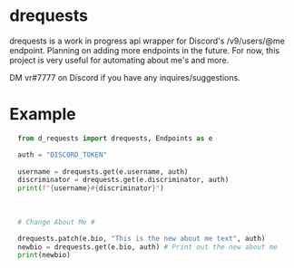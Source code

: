 # drequests
drequests is a work in progress api wrapper for Discord's /v9/users/@me endpoint. Planning on adding more endpoints in the future. For now, this project is very useful for automating about me's and more. 

DM vr#7777 on Discord if you have any inquires/suggestions.




# Example
```python
  from d_requests import drequests, Endpoints as e

  auth = "DISCORD_TOKEN"
  
  username = drequests.get(e.username, auth)
  discriminator = drequests.get(e.discriminator, auth)
  print(f"{username}#{discriminator}")
  
  
  
  # Change About Me #

  drequests.patch(e.bio, "This is the new about me text", auth)
  newbio = drequests.get(e.bio, auth) # Print out the new about me
  print(newbio)
```
